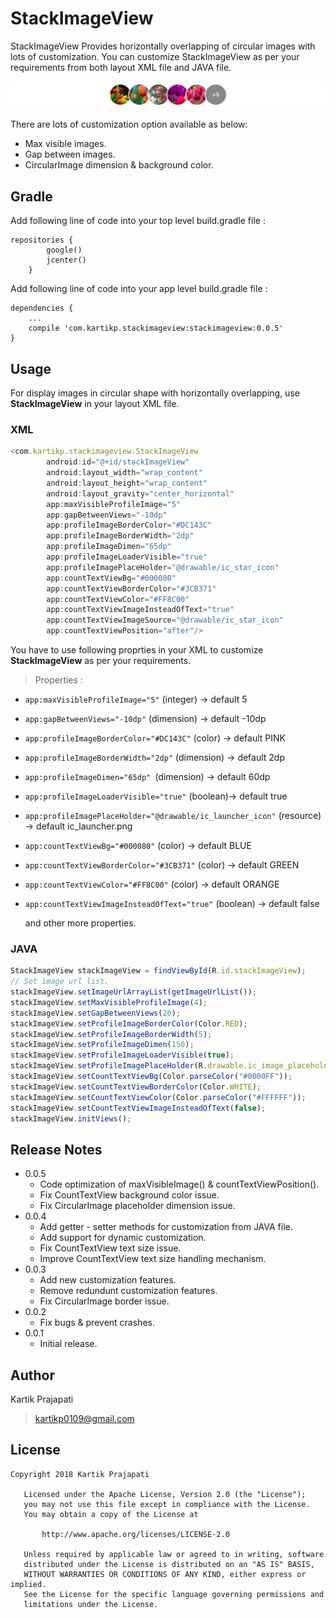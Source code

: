 # StackImageView
StackImageView Provides horizontally overlapping of circular images with lots of customization. You can customize StackImageView as per your requirements from both layout XML file and JAVA file.
<br/><br/>
![screenshot1](https://github.com/KartikPrajapati/StackImageView/blob/master/screenshot1.jpg)
<br/><br/>
There are lots of customization option available as below:
- Max visible images.
- Gap between images.
- CircularImage dimension & background color.

## Gradle
Add following line of code into your top level build.gradle file :
```
repositories {
        google()
        jcenter()
    }
```
Add following line of code into your app level build.gradle file :
```
dependencies {
    ...
    compile 'com.kartikp.stackimageview:stackimageview:0.0.5'
}
```
## Usage
For display images in circular shape with horizontally overlapping, use **StackImageView** in your layout XML file.
### XML
```javascript
<com.kartikp.stackimageview.StackImageView
        android:id="@+id/stackImageView"
        android:layout_width="wrap_content"
        android:layout_height="wrap_content"
        android:layout_gravity="center_horizontal"
        app:maxVisibleProfileImage="5"
        app:gapBetweenViews="-10dp"
        app:profileImageBorderColor="#DC143C"
        app:profileImageBorderWidth="2dp"
        app:profileImageDimen="65dp"
        app:profileImageLoaderVisible="true"
        app:profileImagePlaceHolder="@drawable/ic_star_icon"    
        app:countTextViewBg="#000080"
        app:countTextViewBorderColor="#3CB371"
        app:countTextViewColor="#FF8C00"
        app:countTextViewImageInsteadOfText="true"
        app:countTextViewImageSource="@drawable/ic_star_icon"
        app:countTextViewPosition="after"/>
```
You have to use following proprties in your XML to customize **StackImageView** as per your requirements.
> Properties :
- `app:maxVisibleProfileImage="5"` (integer) -> default 5
- `app:gapBetweenViews="-10dp"` (dimension) -> default -10dp
- `app:profileImageBorderColor="#DC143C"` (color) -> default PINK
- `app:profileImageBorderWidth="2dp"` (dimension) -> default 2dp
- `app:profileImageDimen="65dp" `(dimension) -> default 60dp
- `app:profileImageLoaderVisible="true"` (boolean)-> default true
- `app:profileImagePlaceHolder="@drawable/ic_launcher_icon"` (resource) -> default ic_launcher.png
- `app:countTextViewBg="#000080"` (color) -> default BLUE
- `app:countTextViewBorderColor="#3CB371"` (color) -> default GREEN
- `app:countTextViewColor="#FF8C00"` (color) -> default ORANGE
- `app:countTextViewImageInsteadOfText="true"` (boolean) -> default false

   and other more properties.
### JAVA
```javascript
StackImageView stackImageView = findViewById(R.id.stackImageView);
// Set image url list.
stackImageView.setImageUrlArrayList(getImageUrlList());
stackImageView.setMaxVisibleProfileImage(4);
stackImageView.setGapBetweenViews(20);
stackImageView.setProfileImageBorderColor(Color.RED);
stackImageView.setProfileImageBorderWidth(5);
stackImageView.setProfileImageDimen(150);
stackImageView.setProfileImageLoaderVisible(true);
stackImageView.setProfileImagePlaceHolder(R.drawable.ic_image_placeholder_icon);
stackImageView.setCountTextViewBg(Color.parseColor("#0000FF"));
stackImageView.setCountTextViewBorderColor(Color.WHITE);
stackImageView.setCountTextViewColor(Color.parseColor("#FFFFFF"));
stackImageView.setCountTextViewImageInsteadOfText(false);
stackImageView.initViews();
```
## Release Notes
- 0.0.5
  - Code optimization of maxVisibleImage() & countTextViewPosition().
  - Fix CountTextView background color issue.
  - Fix CircularImage placeholder dimension issue.
- 0.0.4
  - Add getter - setter methods for customization from JAVA file.
  - Add support for dynamic customization.
  - Fix CountTextView text size issue.
  - Improve CountTextView text size handling mechanism.
- 0.0.3
  - Add new customization features.
  - Remove redundunt customization features.
  - Fix CircularImage border issue.
- 0.0.2
  - Fix bugs & prevent crashes.
- 0.0.1
  - Initial release.
## Author
Kartik Prajapati
> kartikp0109@gmail.com
## License
````
Copyright 2018 Kartik Prajapati

   Licensed under the Apache License, Version 2.0 (the "License");
   you may not use this file except in compliance with the License.
   You may obtain a copy of the License at

       http://www.apache.org/licenses/LICENSE-2.0

   Unless required by applicable law or agreed to in writing, software
   distributed under the License is distributed on an "AS IS" BASIS,
   WITHOUT WARRANTIES OR CONDITIONS OF ANY KIND, either express or implied.
   See the License for the specific language governing permissions and
   limitations under the License.
````
